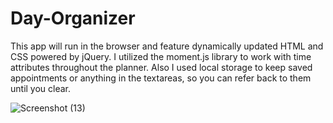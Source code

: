 # Day-Organizer
This app will run in the browser and feature dynamically updated HTML and CSS powered by jQuery.
I utilized the moment.js library to work with time attributes throughout the planner.
Also I used local storage to keep saved appointments or anything in the textareas, so you can refer back to them until you clear.


![Screenshot (13)](https://user-images.githubusercontent.com/69650837/97788376-73f5fa80-1b86-11eb-90e0-eccb95b69a17.png)
